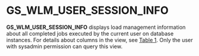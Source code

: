 # GS\_WLM\_USER\_SESSION\_INFO<a name="EN-US_TOPIC_0000001152162127"></a>

**GS\_WLM\_USER\_SESSION\_INFO**  displays load management information about all completed jobs executed by the current user on database instances. For details about columns in the view, see  [Table 1](gs_wlm_session_history.md#en-us_topic_0112535431_table75981925115018). Only the user with sysadmin permission can query this view.

